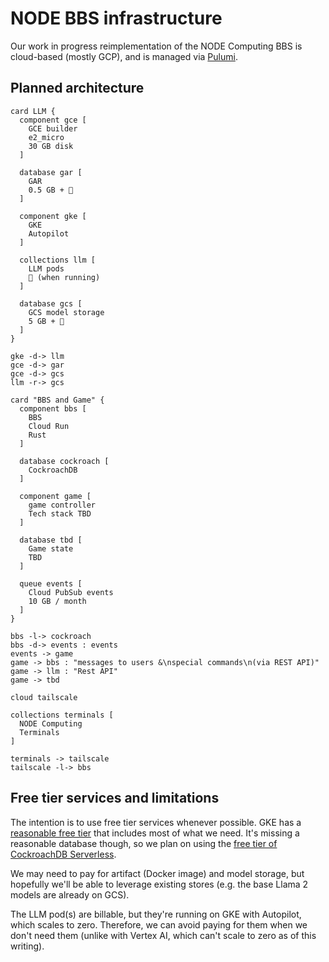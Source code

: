 # NODE BBS infrastructure

Our work in progress reimplementation of the NODE Computing BBS is cloud-based (mostly GCP), and is managed via [Pulumi](https://www.pulumi.com/).

## Planned architecture
```plantuml
card LLM {
  component gce [
    GCE builder
    e2_micro
    30 GB disk
  ]

  database gar [
    GAR
    0.5 GB + 💸
  ]

  component gke [
    GKE
    Autopilot
  ]

  collections llm [
    LLM pods
    💸 (when running)
  ]

  database gcs [
    GCS model storage
    5 GB + 💸
  ]
}

gke -d-> llm
gce -d-> gar
gce -d-> gcs
llm -r-> gcs

card "BBS and Game" {
  component bbs [
    BBS
    Cloud Run
    Rust
  ]

  database cockroach [
    CockroachDB
  ]

  component game [
    game controller
    Tech stack TBD
  ]

  database tbd [
    Game state
    TBD
  ]

  queue events [
    Cloud PubSub events
    10 GB / month
  ]
}

bbs -l-> cockroach
bbs -d-> events : events
events -> game
game -> bbs : "messages to users &\nspecial commands\n(via REST API)"
game -> llm : "Rest API"
game -> tbd

cloud tailscale

collections terminals [
  NODE Computing
  Terminals
]

terminals -> tailscale
tailscale -l-> bbs
```

## Free tier services and limitations
The intention is to use free tier services whenever possible.
GKE has a [reasonable free tier](https://cloud.google.com/kubernetes-engine/pricing#cluster_management_fee_and_free_tier) that includes most of what we need.
It's missing a reasonable database though, so we plan on using the [free tier of CockroachDB Serverless](https://www.cockroachlabs.com/blog/serverless-free/).

We may need to pay for artifact (Docker image) and model storage, but hopefully we'll be able to leverage existing stores (e.g. the base Llama 2 models are already on GCS).

The LLM pod(s) are billable, but they're running on GKE with Autopilot, which scales to zero.
Therefore, we can avoid paying for them when we don't need them (unlike with Vertex AI, which can't scale to zero as of this writing).
